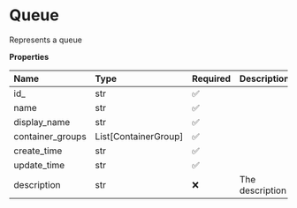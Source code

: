 # Queue

Represents a queue

**Properties**

| Name             | Type                 | Required | Description     |
| :--------------- | :------------------- | :------- | :-------------- |
| id\_             | str                  | ✅       |                 |
| name             | str                  | ✅       |                 |
| display_name     | str                  | ✅       |                 |
| container_groups | List[ContainerGroup] | ✅       |                 |
| create_time      | str                  | ✅       |                 |
| update_time      | str                  | ✅       |                 |
| description      | str                  | ❌       | The description |
